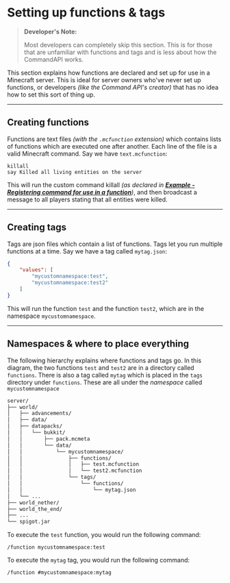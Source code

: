# Setting up functions & tags

> **Developer's Note:**
>
> Most developers can completely skip this section. This is for those that are unfamiliar with functions and tags and is less about how the CommandAPI works.

This section explains how functions are declared and set up for use in a Minecraft server. This is ideal for server owners who've never set up functions, or developers _(like the Command API's creator)_ that has no idea how to set this sort of thing up.

-----

## Creating functions

Functions are text files _(with the `.mcfunction` extension)_ which contains lists of functions which are executed one after another. Each line of the file is a valid Minecraft command. Say we have `text.mcfunction`:

```mccmd
killall
say Killed all living entities on the server
```

This will run the custom command killall _(as declared in [**Example - Registering command for use in a function**](./functions.md#example---registering-command-for-use-in-a-function))_, and then broadcast a message to all players stating that all entities were killed.

-----

## Creating tags

Tags are json files which contain a list of functions. Tags let you run multiple functions at a time. Say we have a tag called `mytag.json`:

```json
{
    "values": [
        "mycustomnamespace:test",
        "mycustomnamespace:test2"
    ]
}
```

This will run the function `test` and the function `test2`, which are in the namespace `mycustomnamespace`.

-----

## Namespaces & where to place everything

The following hierarchy explains where functions and tags go. In this diagram, the two functions `test` and `test2` are in a directory called `functions`. There is also a tag called `mytag` which is placed in the `tags` directory under `functions`. These are all under the _namespace_ called `mycustomnamespace`

```txt
server/
├── world/
│   ├── advancements/
│   ├── data/
│   ├── datapacks/
│   │   └── bukkit/
│   │       ├── pack.mcmeta
│   │       └── data/
│   │           └── mycustomnamespace/
│   │               ├── functions/
│   │               │   ├── test.mcfunction
│   │               │   └── test2.mcfunction
│   │               └── tags/
│   │                   └── functions/
│   │                       └── mytag.json
│   └── ...
├── world_nether/
├── world_the_end/
├── ...
└── spigot.jar
```

To execute the `test` function, you would run the following command:

```mccmd
/function mycustomnamespace:test
```

To execute the `mytag` tag, you would run the following command:

```mccmd
/function #mycustomnamespace:mytag
```
